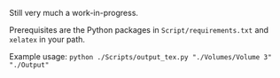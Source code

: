 Still very much a work-in-progress.

Prerequisites are the Python packages in `Script/requirements.txt` and `xelatex` in your path.

Example usage: `python ./Scripts/output_tex.py "./Volumes/Volume 3" "./Output"`